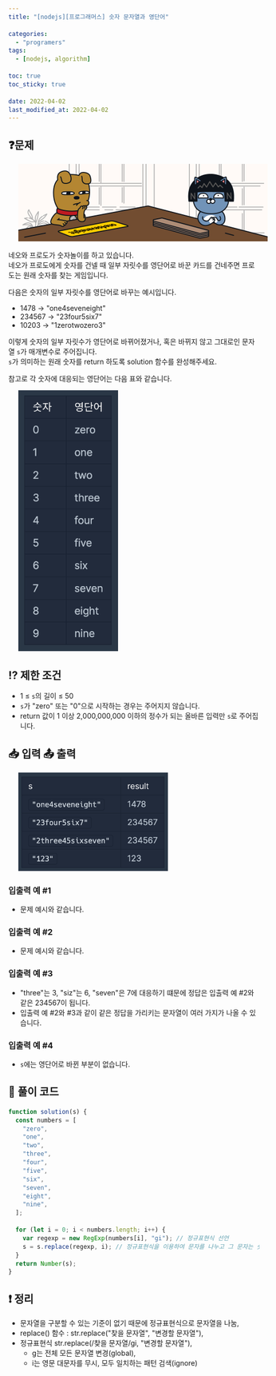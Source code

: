 ```yaml
---
title: "[nodejs][프로그래머스] 숫자 문자열과 영단어"

categories:
  - "programers"
tags:
  - [nodejs, algorithm]

toc: true
toc_sticky: true

date: 2022-04-02
last_modified_at: 2022-04-02
---
```


## ❓문제

<img style="margin-left:20px;"  width="500" alt="numberWord" src="/assets/img/algoritm/programers/numberWord.png">

네오와 프로도가 숫자놀이를 하고 있습니다. <br />
네오가 프로도에게 숫자를 건넬 때 일부 자릿수를 영단어로 바꾼 카드를 건네주면 프로도는 원래 숫자를 찾는 게임입니다.

다음은 숫자의 일부 자릿수를 영단어로 바꾸는 예시입니다.

- 1478 → "one4seveneight"
- 234567 → "23four5six7"
- 10203 → "1zerotwozero3"

이렇게 숫자의 일부 자릿수가 영단어로 바뀌어졌거나, 혹은 바뀌지 않고 그대로인 문자열 `s`가 매개변수로 주어집니다. <br />
`s`가 의미하는 원래 숫자를 return 하도록 solution 함수를 완성해주세요.

참고로 각 숫자에 대응되는 영단어는 다음 표와 같습니다.

<img style="margin-left:20px;"  width="200" alt="numberWord" src="/assets/img/algoritm/programers/numberWord2.png">

## ⁉️ 제한 조건

- 1 ≤ `s`의 길이 ≤ 50
- `s`가 "zero" 또는 "0"으로 시작하는 경우는 주어지지 않습니다.
- return 값이 1 이상 2,000,000,000 이하의 정수가 되는 올바른 입력만 `s`로 주어집니다.

## 📥 입력 📤 출력

<img style="margin-left:20px;"  width="300" alt="numberWord" src="/assets/img/algoritm/programers/numberWord1.png">

### 입출력 예 #1

- 문제 예시와 같습니다.

### 입출력 예 #2

- 문제 예시와 같습니다.

### 입출력 예 #3

- "three"는 3, "siz"는 6, "seven"은 7에 대응하기 떄문에 정답은 입출력 예 #2와 같은 234567이 됩니다.
- 입출력 예 #2와 #3과 같이 같은 정답을 가리키는 문자열이 여러 가지가 나올 수 있습니다.

### 입출력 예 #4

- `s`에는 영단어로 바뀐 부분이 없습니다.

## 📝 풀이 코드

```js
function solution(s) {
  const numbers = [
    "zero",
    "one",
    "two",
    "three",
    "four",
    "five",
    "six",
    "seven",
    "eight",
    "nine",
  ];

  for (let i = 0; i < numbers.length; i++) {
    var regexp = new RegExp(numbers[i], "gi"); // 정규표현식 선언
    s = s.replace(regexp, i); // 정규표현식을 이용하여 문자를 나누고 그 문자는 숫자로 변환
  }
  return Number(s);
}
```

## ❗️ 정리

- 문자열을 구분할 수 있는 기준이 없기 때문에 정규표현식으로 문자열을 나눔,
- replace() 함수 : str.replace("찾을 문자열", "변경할 문자열"),
- 정규표현식 str.replace(/찾을 문자열/gi, "변경할 문자열"),
  - g는 전체 모든 문자열 변경(global),
  - i는 영문 대문자를 무시, 모두 일치하는 패턴 검색(ignore)
